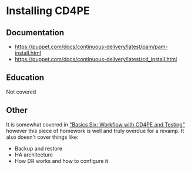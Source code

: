 # Installing CD4PE

## Documentation

- <https://puppet.com/docs/continuous-delivery/latest/pam/pam-install.html>
- <https://puppet.com/docs/continuous-delivery/latest/cd_install.html>

## Education

Not covered

## Other

It is somewhat covered in ["Basics Six: Workflow with CD4PE and Testing"](https://confluence.puppetlabs.com/display/PS/PS+Onboarding+and+Continuation+Training#PSOnboardingandContinuationTraining-BasicsSix:WorkflowwithCD4PEandTesting) however this piece of homework is well and truly overdue for a revamp. It also doesn't cover things like:

* Backup and restore
* HA architecture
* How DR works and how to configure it
